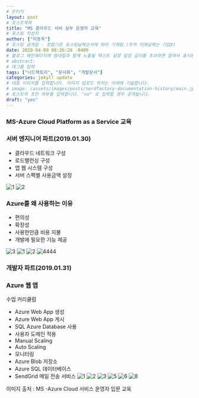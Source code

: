 ```yaml
---
# 돈터치
layout: post 
# 포스트제목
title: "MS 클라우드 서버 실무 운영자 교육"
# 포스팅 작성자
author: ["이동옥"] 
# 포스팅 공개일 - 정렬기준 포스팅날짜순서에 따라 기재됨.(주의 미래날짜는 기입X)
date: 2020-04-09 08:26:28 -0400
# 블로그 메인페이지에 썸네일과 함께 노출될 텍스트 설정 일정 길이를 초과하면 잘려서 표시됨.
# abstract:
# 태그를 입력
tags: ["너드팩토리", "문서화", "개발문서"]
categories: jekyll update
# 대표 이미지를 입력합니다. 이미지 업로드 위치는 아래에 기술합니다.
# image: /assets/images/posts/nerdfactory-documentation-history/main.jpg
# 포스트의 초안 여부를 입력합니다. "no" 로 입력할 경우 공개됩니다.
draft: "yes"
---
```

### MS-Azure Cloud Platform as a Service 교육 
### 서버 엔지니어 파트(2019.01.30)
 - 클라우드 네트워크 구성 
 - 로드밸런싱 구성
 - 앱 웹 시스템 구성
 - 서버 스펙별 사용금액 설정

![1](https://user-images.githubusercontent.com/12209348/46652690-ca2e2480-cbde-11e8-9e50-1dd2fc9882ac.PNG)
![2](https://user-images.githubusercontent.com/12209348/46653309-a835a180-cbe0-11e8-9d6f-0e102abe8e7f.PNG)

### Azure를 왜 사용하는 이유
 - 편의성
 - 확장성
 - 사용한만큼 비용 지불
 - 개발에 필요한 기능 제공

![3](https://user-images.githubusercontent.com/12209348/46905552-8ade3b80-cf30-11e8-823b-07d6375e8b96.PNG)
![1](https://user-images.githubusercontent.com/12209348/46905553-8ade3b80-cf30-11e8-9dcc-516cdcddcfa6.PNG)
![2](https://user-images.githubusercontent.com/12209348/46905554-8b76d200-cf30-11e8-97e7-df63eee8ae71.PNG)
![4444](https://user-images.githubusercontent.com/12209348/51954438-88720400-2483-11e9-8c7f-2b220d731fae.JPG)

### 개발자 파트(2019.01.31) 
### Azure 웹 앱
수업 커리큘럼
 - Azure Web App 생성
 - Azure Web App 게시
 - SQL Azure Database 사용
 - 사용자 도메인 적용
 - Manual Scaling
 - Auto Scaling
 - 모니터링
 -  Azure Blob 저장소
 - Azure SQL 데이터베이스
 - SendGrid 메일 전송 서비스
![1](https://user-images.githubusercontent.com/12209348/52025388-6e99f500-2547-11e9-98c1-c3b5df4718e2.JPG)
![2](https://user-images.githubusercontent.com/12209348/52025392-722d7c00-2547-11e9-9ba1-d76e34fad62a.JPG)
![3](https://user-images.githubusercontent.com/12209348/52025379-6b066e00-2547-11e9-936b-bb4f03a6d278.JPG)
![5](https://user-images.githubusercontent.com/12209348/52025382-6cd03180-2547-11e9-9d8b-fb0bec79fe30.JPG)
![6](https://user-images.githubusercontent.com/12209348/52025383-6d68c800-2547-11e9-9b88-51adcfe79fec.JPG)
![8](https://user-images.githubusercontent.com/12209348/52025384-6e015e80-2547-11e9-9081-9503ba3aa2de.JPG)

이미지 출처 : MS -Azure Cloud 서비스 운영자 입문 교육



